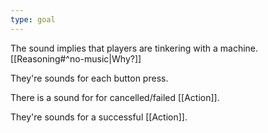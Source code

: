 ```yaml
---
type: goal
---
```

The sound implies that players are tinkering with a machine. [[Reasoning#^no-music|Why?]] 

They're sounds for each button press.

There is a sound for for cancelled/failed [[Action]].

They're sounds for a successful [[Action]].